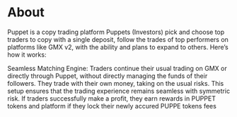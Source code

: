 # About

Puppet is a copy trading platform Puppets (Investors) pick and choose top traders to copy with a single deposit, follow the trades of top performers on platforms like GMX v2, with the ability and plans to expand to others. Here’s how it works:

Seamless Matching Engine: Traders continue their usual trading on GMX or directly through Puppet, without directly managing the funds of their followers. They trade with their own money, taking on the usual risks. This setup ensures that the trading experience remains seamless with symmetric risk. If traders successfully make a profit, they earn rewards in PUPPET tokens and platform if they lock their newly accured PUPPE tokens fees
